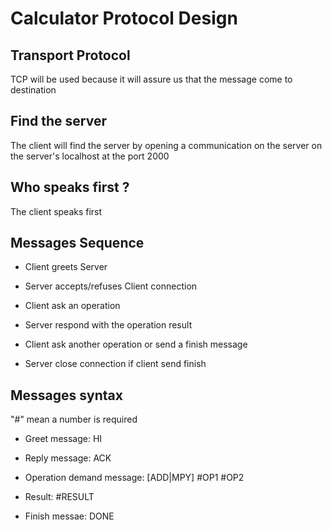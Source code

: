 # Calculator Protocol Design

## Transport Protocol

TCP will be used because it will assure us that the message come to destination

## Find the server

The client will find the server by opening a communication on the server on the server's localhost at the port 2000

## Who speaks first ?

The client speaks first

## Messages Sequence

- Client greets Server

- Server accepts/refuses Client connection

- Client ask an operation

- Server respond with the operation result

- Client ask another operation or send a finish message

- Server close connection if client send finish

## Messages syntax

"#" mean a number is required

- Greet message: HI

- Reply message: ACK

- Operation demand message: [ADD|MPY] #OP1 #OP2

- Result: #RESULT

- Finish messae: DONE
